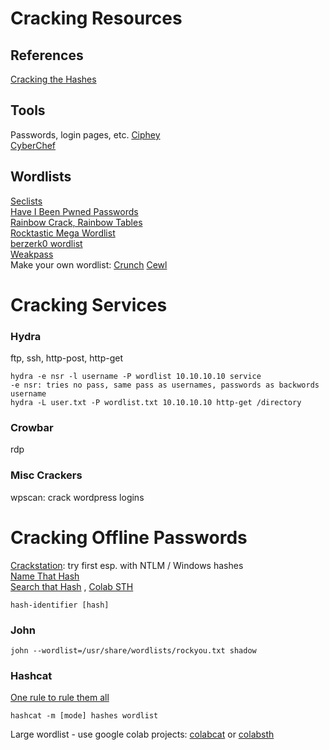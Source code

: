 # Cracking Resources 
## References 
[Cracking the Hashes](https://zweilosec.gitbook.io/hackers-rest/os-agnostic/password-cracking/cracking-the-hashes)   

## Tools
Passwords, login pages, etc.
[Ciphey](https://github.com/Ciphey/Ciphey)  
[CyberChef](https://gchq.github.io/CyberChef/)  

## Wordlists   
[Seclists](https://github.com/danielmiessler/SecLists)   
[Have I Been Pwned Passwords](https://haveibeenpwned.com/Passwords)   
[Rainbow Crack, Rainbow Tables](http://project-rainbowcrack.com/table.htm)   
[Rocktastic Mega Wordlist](https://labs.nettitude.com/tools/rocktastic/)  
[berzerk0 wordlist](https://www.hack3r.com/forum-topic/wikipedia-wordlist)   
[Weakpass](https://www.hack3r.com/forum-topic/wikipedia-wordlist)   
Make your own wordlist: [Crunch](https://sourceforge.net/projects/crunch-wordlist/)  [Cewl](https://github.com/digininja/cewl)  

# Cracking Services   

### Hydra
ftp, ssh, http-post, http-get 

    hydra -e nsr -l username -P wordlist 10.10.10.10 service   
    -e nsr: tries no pass, same pass as usernames, passwords as backwords username  
    hydra -L user.txt -P wordlist.txt 10.10.10.10 http-get /directory  
    
### Crowbar 
rdp  

### Misc Crackers  
wpscan: crack wordpress logins 

# Cracking Offline Passwords  
[Crackstation](https://crackstation.net/): try first esp. with NTLM / Windows hashes      
[Name That Hash](https://nth.skerritt.blog/)   
[Search that Hash](https://github.com/HashPals/Search-That-Hash) , [Colab STH](https://github.com/vaishnavpardhi/colabsth/)  
 
    hash-identifier [hash]     

### John 
    john --wordlist=/usr/share/wordlists/rockyou.txt shadow 
    
    

### Hashcat  
[One rule to rule them all](https://github.com/NotSoSecure/password_cracking_rules)  

    hashcat -m [mode] hashes wordlist    

Large wordlist - use google colab projects: [colabcat](https://github.com/someshkar/colabcat) or [colabsth](https://github.com/vaishnavpardhi/colabsth/) 
